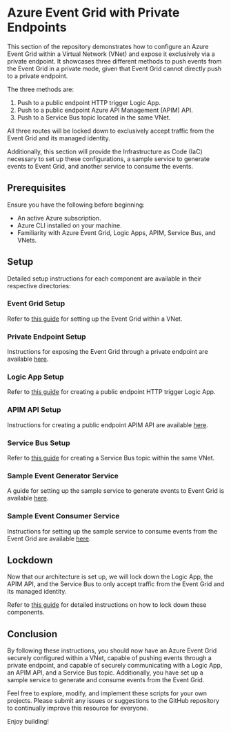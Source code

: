 # Azure Event Grid with Private Endpoints

This section of the repository demonstrates how to configure an Azure Event Grid within a Virtual Network (VNet) and expose it exclusively via a private endpoint. It showcases three different methods to push events from the Event Grid in a private mode, given that Event Grid cannot directly push to a private endpoint. 

The three methods are:

1. Push to a public endpoint HTTP trigger Logic App.
2. Push to a public endpoint Azure API Management (APIM) API.
3. Push to a Service Bus topic located in the same VNet.

All three routes will be locked down to exclusively accept traffic from the Event Grid and its managed identity.

Additionally, this section will provide the Infrastructure as Code (IaC) necessary to set up these configurations, a sample service to generate events to Event Grid, and another service to consume the events.

## Prerequisites

Ensure you have the following before beginning:

- An active Azure subscription.
- Azure CLI installed on your machine.
- Familiarity with Azure Event Grid, Logic Apps, APIM, Service Bus, and VNets.

## Setup

Detailed setup instructions for each component are available in their respective directories:

### Event Grid Setup

Refer to [this guide](./event-grid-setup.md) for setting up the Event Grid within a VNet.

### Private Endpoint Setup

Instructions for exposing the Event Grid through a private endpoint are available [here](./private-endpoint-setup.md).

### Logic App Setup

Refer to [this guide](./logic-app-setup.md) for creating a public endpoint HTTP trigger Logic App.

### APIM API Setup

Instructions for creating a public endpoint APIM API are available [here](./apim-api-setup.md).

### Service Bus Setup

Refer to [this guide](./service-bus-setup.md) for creating a Service Bus topic within the same VNet.

### Sample Event Generator Service

A guide for setting up the sample service to generate events to Event Grid is available [here](./event-generator-service-setup.md).

### Sample Event Consumer Service

Instructions for setting up the sample service to consume events from the Event Grid are available [here](./event-consumer-service-setup.md).

## Lockdown

Now that our architecture is set up, we will lock down the Logic App, the APIM API, and the Service Bus to only accept traffic from the Event Grid and its managed identity.

Refer to [this guide](./lockdown-setup.md) for detailed instructions on how to lock down these components.

## Conclusion

By following these instructions, you should now have an Azure Event Grid securely configured within a VNet, capable of pushing events through a private endpoint, and capable of securely communicating with a Logic App, an APIM API, and a Service Bus topic. Additionally, you have set up a sample service to generate and consume events from the Event Grid.

Feel free to explore, modify, and implement these scripts for your own projects. Please submit any issues or suggestions to the GitHub repository to continually improve this resource for everyone.

Enjoy building!
